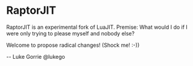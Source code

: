 # RaptorJIT

RaptorJIT is an experimental fork of LuaJIT. Premise: What would I do
if I were only trying to please myself and nobody else?

Welcome to propose radical changes! (Shock me! :-))

-- Luke Gorrie @lukego


